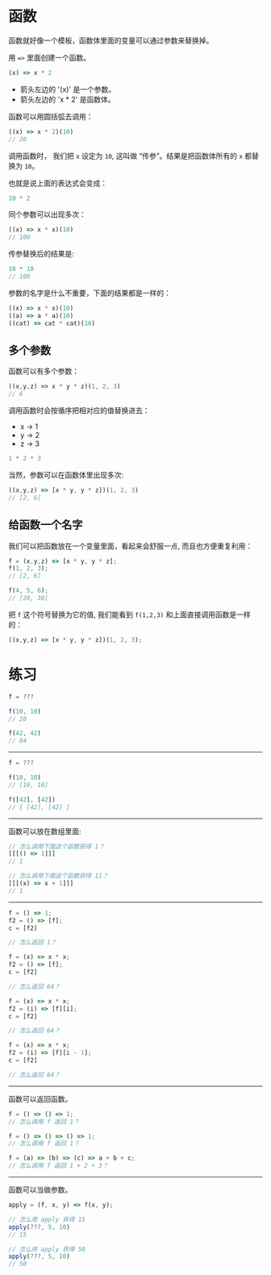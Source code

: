 # 函数

函数就好像一个模板，函数体里面的变量可以通过参数来替换掉。

用 `=>` 里面创建一个函数。

```js
(x) => x * 2
```

+ 箭头左边的 '(x)' 是一个参数。
+ 箭头左边的 'x * 2' 是函数体。

函数可以用圆括弧去调用：

```js
((x) => x * 2)(10)
// 20
```

调用函数时， 我们把 `x` 设定为 `10`, 这叫做 “传参”。结果是把函数体所有的 `x` 都替换为 `10`。

也就是说上面的表达式会变成：

```js
10 * 2
```

同个参数可以出现多次：

```js
((x) => x * x)(10)
// 100
```

传参替换后的结果是:

```js
10 * 10
// 100
```

参数的名字是什么不重要，下面的结果都是一样的：

```js
((x) => x * x)(10)
((a) => a * a)(10)
((cat) => cat * cat)(10)
```

## 多个参数

函数可以有多个参数：

```js
((x,y,z) => x * y * z)(1, 2, 3)
// 6
```

调用函数时会按循序把相对应的值替换进去：

+ x -> 1
+ y -> 2
+ z -> 3

```js
1 * 2 * 3
```

当然，参数可以在函数体里出现多次:

```js
((x,y,z) => [x * y, y * z])(1, 2, 3)
// [2, 6]
```

## 给函数一个名字

我们可以把函数放在一个变量里面，看起来会舒服一点, 而且也方便重复利用：

```js
f = (x,y,z) => [x * y, y * z];
f(1, 2, 3);
// [2, 6]

f(4, 5, 6);
// [20, 30]
```

把 `f` 这个符号替换为它的值, 我们能看到 `f(1,2,3)` 和上面直接调用函数是一样的：

```js
((x,y,z) => [x * y, y * z])(1, 2, 3);
```

# 练习

```js
f = ???

f(10, 10)
// 20

f(42, 42)
// 84
```

---

```js
f = ???

f(10, 10)
// [10, 10]

f([42], [42])
// [ [42], [42] ]
```

---

函数可以放在数组里面:

```js
// 怎么调用下面这个函数获得 1？
[[[() => 1]]]
// 1
```

```js
// 怎么调用下面这个函数获得 11？
[[[(x) => x + 1]]]
// 1
```

---

```js
f = () => 1;
f2 = () => [f];
c = [f2]

// 怎么返回 1？
```

```js
f = (x) => x * x;
f2 = () => [f];
c = [f2]

// 怎么返回 64？
```

```js
f = (x) => x * x;
f2 = (i) => [f][i];
c = [f2]

// 怎么返回 64？
```

```js
f = (x) => x * x;
f2 = (i) => [f][i - 1];
c = [f2]

// 怎么返回 64？
```

---

函数可以返回函数。

```js
f = () => () => 1;
// 怎么调用 f 返回 1？
```

```js
f = () => () => () => 1;
// 怎么调用 f 返回 1？
```

```js
f = (a) => (b) => (c) => a + b + c;
// 怎么调用 f 返回 1 + 2 + 3？
```

---

函数可以当做参数。

```js
apply = (f, x, y) => f(x, y);

// 怎么用 apply 获得 15
apply(???, 5, 10)
// 15

// 怎么用 apply 获得 50
apply(???, 5, 10)
// 50
```

